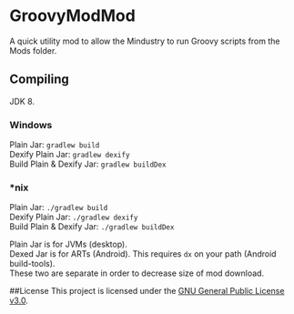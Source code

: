 # GroovyModMod
A quick utility mod to allow the Mindustry to run Groovy scripts from the Mods folder.

## Compiling
JDK 8.

### Windows
Plain Jar: `gradlew build`\
Dexify Plain Jar: `gradlew dexify`\
Build Plain & Dexify Jar: `gradlew buildDex`

### *nix
Plain Jar: `./gradlew build`\
Dexify Plain Jar: `./gradlew dexify`\
Build Plain & Dexify Jar: `./gradlew buildDex`

Plain Jar is for JVMs (desktop).\
Dexed Jar is for ARTs (Android). This requires `dx` on your path (Android build-tools).\
These two are separate in order to decrease size of mod download.

##License
This project is licensed under the [GNU General Public License v3.0](LICENSE).